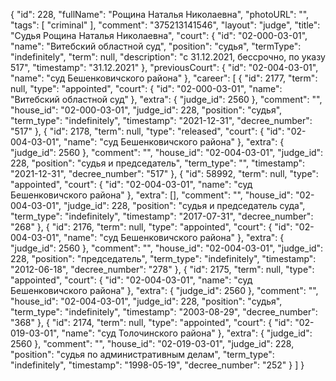 {
    "id": 228,
    "fullName": "Рощина Наталья Николаевна",
    "photoURL": "",
    "tags": [
        "criminal"
    ],
    "comment": "375213141546",
    "layout": "judge",
    "title": "Судья Рощина Наталья Николаевна",
    "court": {
        "id": "02-000-03-01",
        "name": "Витебский областной суд",
        "position": "судья",
        "termType": "indefinitely",
        "term": null,
        "description": "c 31.12.2021, бессрочно, по указу 517",
        "timestamp": "31.12.2021"
    },
    "previousCourt": {
        "id": "02-004-03-01",
        "name": "суд Бешенковичского района"
    },
    "career": [
        {
            "id": 2177,
            "term": null,
            "type": "appointed",
            "court": {
                "id": "02-000-03-01",
                "name": "Витебский областной суд"
            },
            "extra": {
                "judge_id": 2560
            },
            "comment": "",
            "house_id": "02-000-03-01",
            "judge_id": 228,
            "position": "судья",
            "term_type": "indefinitely",
            "timestamp": "2021-12-31",
            "decree_number": "517"
        },
        {
            "id": 2178,
            "term": null,
            "type": "released",
            "court": {
                "id": "02-004-03-01",
                "name": "суд Бешенковичского района"
            },
            "extra": {
                "judge_id": 2560
            },
            "comment": "",
            "house_id": "02-004-03-01",
            "judge_id": 228,
            "position": "судья и председатель",
            "term_type": "",
            "timestamp": "2021-12-31",
            "decree_number": "517"
        },
        {
            "id": 58992,
            "term": null,
            "type": "appointed",
            "court": {
                "id": "02-004-03-01",
                "name": "суд Бешенковичского района"
            },
            "extra": [],
            "comment": "",
            "house_id": "02-004-03-01",
            "judge_id": 228,
            "position": "судья и председатель суда",
            "term_type": "indefinitely",
            "timestamp": "2017-07-31",
            "decree_number": "268"
        },
        {
            "id": 2176,
            "term": null,
            "type": "appointed",
            "court": {
                "id": "02-004-03-01",
                "name": "суд Бешенковичского района"
            },
            "extra": {
                "judge_id": 2560
            },
            "comment": "",
            "house_id": "02-004-03-01",
            "judge_id": 228,
            "position": "председатель",
            "term_type": "indefinitely",
            "timestamp": "2012-06-18",
            "decree_number": "278"
        },
        {
            "id": 2175,
            "term": null,
            "type": "appointed",
            "court": {
                "id": "02-004-03-01",
                "name": "суд Бешенковичского района"
            },
            "extra": {
                "judge_id": 2560
            },
            "comment": "",
            "house_id": "02-004-03-01",
            "judge_id": 228,
            "position": "судья",
            "term_type": "indefinitely",
            "timestamp": "2003-08-29",
            "decree_number": "368"
        },
        {
            "id": 2174,
            "term": null,
            "type": "appointed",
            "court": {
                "id": "02-019-03-01",
                "name": "суд Толочинского района"
            },
            "extra": {
                "judge_id": 2560
            },
            "comment": "",
            "house_id": "02-019-03-01",
            "judge_id": 228,
            "position": "судья по административным делам",
            "term_type": "indefinitely",
            "timestamp": "1998-05-19",
            "decree_number": "252"
        }
    ]
}